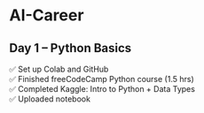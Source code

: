 # AI-Career

## Day 1 – Python Basics  
✅ Set up Colab and GitHub  
✅ Finished freeCodeCamp Python course (1.5 hrs)  
✅ Completed Kaggle: Intro to Python + Data Types  
✅ Uploaded notebook
